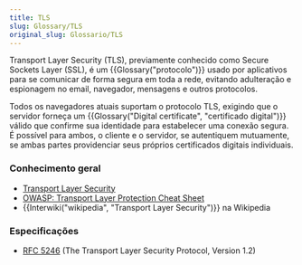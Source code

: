 ```yaml
---
title: TLS
slug: Glossary/TLS
original_slug: Glossario/TLS
---
```


Transport Layer Security (TLS), previamente conhecido como Secure Sockets Layer (SSL), é um {{Glossary("protocolo")}} usado por aplicativos para se comunicar de forma segura em toda a rede, evitando adulteração e espionagem no email, navegador, mensagens e outros protocolos.

Todos os navegadores atuais suportam o protocolo TLS, exigindo que o servidor forneça um {{Glossary("Digital certificate", "certificado digital")}} válido que confirme sua identidade para estabelecer uma conexão segura. É possível para ambos, o cliente e o servidor, se autentiquem mutuamente, se ambas partes providenciar seus próprios certificados digitais individuais.

### Conhecimento geral

- [Transport Layer Security](/pt-BR/docs/Web/Security/Transport_Layer_Security)
- [OWASP: Transport Layer Protection Cheat Sheet](https://owasp.org/index.php?title=Transport_Layer_Protection_Cheat_Sheet)
- {{Interwiki("wikipedia", "Transport Layer Security")}} na Wikipedia

### Especificações

- [RFC 5246](https://tools.ietf.org/html/rfc5246) (The Transport Layer Security Protocol, Version 1.2)
